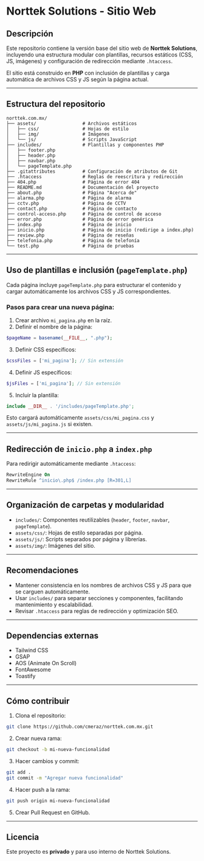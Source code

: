 # Norttek Solutions - Sitio Web

## Descripción

Este repositorio contiene la versión base del sitio web de **Norttek Solutions**, incluyendo una estructura modular con plantillas, recursos estáticos (CSS, JS, imágenes) y configuración de redirección mediante `.htaccess`.

El sitio está construido en **PHP** con inclusión de plantillas y carga automática de archivos CSS y JS según la página actual.

---

## Estructura del repositorio

```
norttek.com.mx/
├── assets/                 # Archivos estáticos
│   ├── css/                # Hojas de estilo
│   ├── img/                # Imágenes
│   └── js/                 # Scripts JavaScript
├── includes/               # Plantillas y componentes PHP
│   ├── footer.php
│   ├── header.php
│   ├── navbar.php
│   └── pageTemplate.php
├── .gitattributes          # Configuración de atributos de Git
├── .htaccess               # Reglas de reescritura y redirección
├── 404.php                 # Página de error 404
├── README.md               # Documentación del proyecto
├── about.php               # Página "Acerca de"
├── alarma.php              # Página de alarma
├── cctv.php                # Página de CCTV
├── contact.php             # Página de contacto
├── control-acceso.php      # Página de control de acceso
├── error.php               # Página de error genérica
├── index.php               # Página de inicio
├── inicio.php              # Página de inicio (redirige a index.php)
├── review.php              # Página de reseñas
├── telefonia.php           # Página de telefonía
└── test.php                # Página de pruebas
```

---

## Uso de plantillas e inclusión (`pageTemplate.php`)

Cada página incluye `pageTemplate.php` para estructurar el contenido y cargar automáticamente los archivos CSS y JS correspondientes.

### Pasos para crear una nueva página:

1. Crear archivo `mi_pagina.php` en la raíz.
2. Definir el nombre de la página:

```php
$pageName = basename(__FILE__, ".php");
```

3. Definir CSS específicos:

```php
$cssFiles = ['mi_pagina']; // Sin extensión
```

4. Definir JS específicos:

```php
$jsFiles = ['mi_pagina']; // Sin extensión
```

5. Incluir la plantilla:

```php
include __DIR__ . '/includes/pageTemplate.php';
```

Esto cargará automáticamente `assets/css/mi_pagina.css` y `assets/js/mi_pagina.js` si existen.

---

## Redirección de `inicio.php` a `index.php`

Para redirigir automáticamente mediante `.htaccess`:

```apache
RewriteEngine On
RewriteRule ^inicio\.php$ /index.php [R=301,L]
```

---

## Organización de carpetas y modularidad

* `includes/`: Componentes reutilizables (`header`, `footer`, `navbar`, `pageTemplate`).
* `assets/css/`: Hojas de estilo separadas por página.
* `assets/js/`: Scripts separados por página y librerías.
* `assets/img/`: Imágenes del sitio.

---

## Recomendaciones

* Mantener consistencia en los nombres de archivos CSS y JS para que se carguen automáticamente.
* Usar `includes/` para separar secciones y componentes, facilitando mantenimiento y escalabilidad.
* Revisar `.htaccess` para reglas de redirección y optimización SEO.

---

## Dependencias externas

* Tailwind CSS
* GSAP
* AOS (Animate On Scroll)
* FontAwesome
* Toastify

---

## Cómo contribuir

1. Clona el repositorio:

```bash
git clone https://github.com/cmeraz/norttek.com.mx.git
```

2. Crear nueva rama:

```bash
git checkout -b mi-nueva-funcionalidad
```

3. Hacer cambios y commit:

```bash
git add .
git commit -m "Agregar nueva funcionalidad"
```

4. Hacer push a la rama:

```bash
git push origin mi-nueva-funcionalidad
```

5. Crear Pull Request en GitHub.

---

## Licencia

Este proyecto es **privado** y para uso interno de Norttek Solutions.
